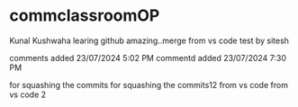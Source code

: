 # commclassroomOP

Kunal Kushwaha learing github amazing..merge from vs code
test by sitesh

comments added 23/07/2024 5:02 PM
commentd added 23/07/2024 7:30 PM

for squashing the commits
for squashing the commits12
from vs code
from vs code 2
